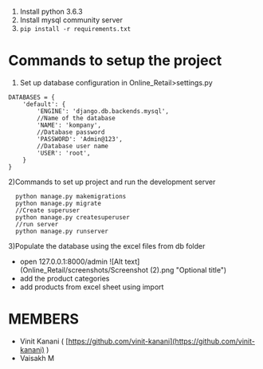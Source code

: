 1) Install python 3.6.3
2) Install mysql community server
3) ```pip install -r requirements.txt```


# Commands to setup the project
1) Set up database configuration in Online_Retail>settings.py
```
DATABASES = {
    'default': {
        'ENGINE': 'django.db.backends.mysql',
        //Name of the database
        'NAME': 'kompany',
        //Database password
        'PASSWORD': 'Admin@123',
        //Database user name
        'USER': 'root',
    }
}
```

2)Commands to set up project and run the development server
```
  python manage.py makemigrations
  python manage.py migrate
  //Create superuser
  python manage.py createsuperuser
  //run server
  python manage.py runserver
 ```
3)Populate the database using the excel files from db folder
  - open 127.0.0.1:8000/admin
    ![Alt text](Online_Retail/screenshots/Screenshot (2).png "Optional title")
  - add the product categories
  - add products from excel sheet using import
  

# MEMBERS
- Vinit Kanani ( [https://github.com/vinit-kanani](https://github.com/vinit-kanani) )
- Vaisakh M
